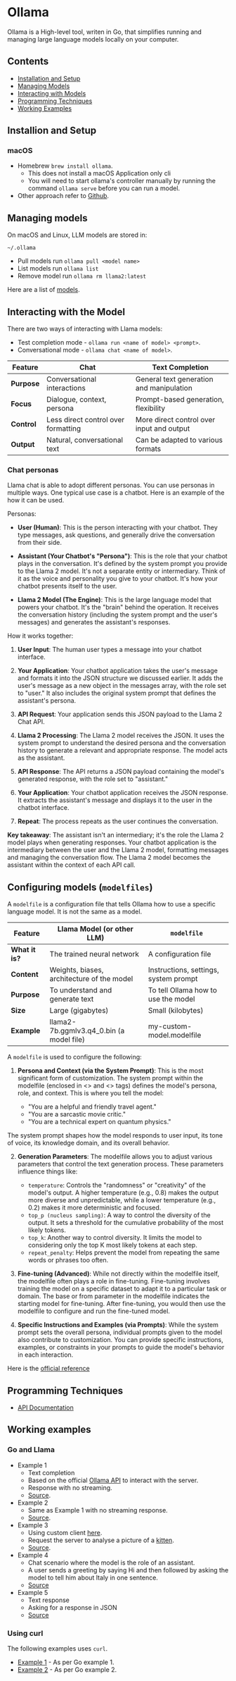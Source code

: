 # Ollama

Ollama is a High-level tool, writen in Go, that simplifies running and managing large language models locally on your computer.

## Contents

* [Installation and Setup](#installing-and-setup)
* [Managing Models](#managing-models)
* [Interacting with Models](#interacting-with-the-model)
* [Programming Techniques](#programming-techniques)
* [Working Examples](#working-examples)

## Installion and Setup

### macOS 

* Homebrew `brew install ollama`.
    * This does not install a macOS Application only cli
    * You will need to start ollama's controller manually by running the command `ollama serve` before you can run a model.
* Other approach refer to [Github](https://github.com/ollama/ollama).

## Managing models

On macOS and Linux, LLM models are stored in:

```
~/.ollama
```

* Pull models run `ollama pull <model name>`
* List models run `ollama list`
* Remove model run `ollama rm llama2:latest`

Here are a list of [models](https://ollama.com/library).

## Interacting with the Model

There are two ways of interacting with Llama models:

* Test completion mode - `ollama run <name of model> <prompt>`.
* Conversational mode - `ollama chat <name of model>`.

| Feature | Chat | Text Completion |
|---|---|---|
| **Purpose** |	Conversational interactions | General text generation and manipulation |
| **Focus** | Dialogue, context, persona | Prompt-based generation, flexibility |
| **Control** |	Less direct control over formatting |	More direct control over input and output |
| **Output** | Natural, conversational text | Can be adapted to various formats |

### Chat personas

Llama chat is able to adopt different personas. You can use personas in multiple ways. One typical use case is a chatbot. Here is an example of the how it can be used.

Personas:

* **User (Human)**: This is the person interacting with your chatbot. They type messages, ask questions, and generally drive the conversation from their side.

* **Assistant (Your Chatbot's "Persona")**:  This is the role that your chatbot plays in the conversation.  It's defined by the system prompt you provide to the Llama 2 model.  It's not a separate entity or intermediary.  Think of it as the voice and personality you give to your chatbot.  It's how your chatbot presents itself to the user.

* **Llama 2 Model (The Engine)**: This is the large language model that powers your chatbot.  It's the "brain" behind the operation.  It receives the conversation history (including the system prompt and the user's messages) and generates the assistant's responses.

How it works together:

1. **User Input**: The human user types a message into your chatbot interface.

2. **Your Application**: Your chatbot application takes the user's message and formats it into the JSON structure we discussed earlier.  It adds the user's message as a new object in the messages array, with the role set to "user."  It also includes the original system prompt that defines the assistant's persona.

3. **API Request**: Your application sends this JSON payload to the Llama 2 Chat API.

4. **Llama 2 Processing**: The Llama 2 model receives the JSON. It uses the system prompt to understand the desired persona and the conversation history to generate a relevant and appropriate response.  The model acts as the assistant.

5. **API Response**: The API returns a JSON payload containing the model's generated response, with the role set to "assistant."

6. **Your Application**: Your chatbot application receives the JSON response. It extracts the assistant's message and displays it to the user in the chatbot interface.

7. **Repeat**: The process repeats as the user continues the conversation.

**Key takeaway**: The assistant isn't an intermediary; it's the role the Llama 2 model plays when generating responses.  Your chatbot application is the intermediary between the user and the Llama 2 model, formatting messages and managing the conversation flow.  The Llama 2 model becomes the assistant within the context of each API call.

## Configuring models (`modelfiles`)

A `modelfile` is a configuration file that tells Ollama how to use a specific language model. It is not the same as a model.

| **Feature** | **Llama Model (or other LLM)** | `modelfile` |
|---|---|---|
| **What it is?** | The trained neural network | A configuration file |
| **Content** |	Weights, biases, architecture of the model | Instructions, settings, system prompt |
| **Purpose** | To understand and generate text | To tell Ollama how to use the model |
| **Size** | Large (gigabytes) | Small (kilobytes) |
| **Example** | llama2-7b.ggmlv3.q4_0.bin (a model file) | my-custom-model.modelfile |

A `modelfile`  is used to configure the following:

1. **Persona and Context (via the System Prompt)**: This is the most significant form of customization.  The system prompt within the modelfile (enclosed in <<SYS>> and <</SYS>> tags) defines the model's persona, role, and context.  This is where you tell the model:

    * "You are a helpful and friendly travel agent."
    * "You are a sarcastic movie critic."
    * "You are a technical expert on quantum physics."

The system prompt shapes how the model responds to user input, its tone of voice, its knowledge domain, and its overall behavior.

2. **Generation Parameters**:  The modelfile allows you to adjust various parameters that control the text generation process.  These parameters influence things like:

    * `temperature`: Controls the "randomness" or "creativity" of the model's output. A higher temperature (e.g., 0.8) makes the output more diverse and unpredictable, while a lower temperature (e.g., 0.2) makes it more deterministic and focused.
    * `top_p (nucleus sampling)`: A way to control the diversity of the output. It sets a threshold for the cumulative probability of the most likely tokens.
    * `top_k`: Another way to control diversity. It limits the model to considering only the top K most likely tokens at each step.
    * `repeat_penalty`: Helps prevent the model from repeating the same words or phrases too often.

3. **Fine-tuning (Advanced)**: While not directly within the modelfile itself, the modelfile often plays a role in fine-tuning.  Fine-tuning involves training the model on a specific dataset to adapt it to a particular task or domain. The base or from parameter in the modelfile indicates the starting model for fine-tuning.  After fine-tuning, you would then use the modelfile to configure and run the fine-tuned model.

4. **Specific Instructions and Examples (via Prompts)**: While the system prompt sets the overall persona, individual prompts given to the model also contribute to customization.  You can provide specific instructions, examples, or constraints in your prompts to guide the model's behavior in each interaction.

Here is the [official reference](https://github.com/ollama/ollama/blob/main/docs/modelfile.md)

## Programming Techniques

* [API Documentation](https://github.com/ollama/ollama/blob/main/docs/api.md)

## Working examples

### Go and Llama

* Example 1
    * Text completion
    * Based on the official [Ollama API](https://github.com/ollama/ollama) to interact with the server.
    * Response with no streaming.
    * [Source](../examples/gollama/ex1/main.go).
* Example 2
    * Same as Example 1 with no streaming response.
    * [Source](../examples/gollama/ex2/main.go).
* Example 3
    * Using custom client [here](../internal/gollama/).
    * Request the server to analyse a picture of a [kitten](../testdata/cat.jpeg).
    * [Source](../examples/gollama/ex3/main.go).
* Example 4
    * Chat scenario where the model is the role of an assistant.
    * A user sends a greeting by saying Hi and then followed by asking the model to tell him about Italy in one sentence.
    * [Source](../examples/gollama/ex4/main.go)
* Example 5
    * Text response
    * Asking for a response in JSON
    * [Source](../examples/gollama/ex5/main.go)

### Using curl

The following examples uses `curl`.

* [Example 1](../examples/curl/ex1.sh) - As per Go example 1.
* [Example 2](../examples/curl/ex2.sh) - As per Go example 2.